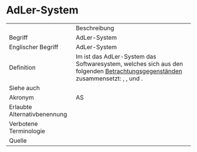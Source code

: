 # AdLer-System

<link-summary rel="summary"/>
<card-summary rel="summary"/>
<web-summary rel="summary"/>


<table>
    <tr>
        <td></td>
        <td>Beschreibung</td>
    </tr>
    <tr>
        <td>Begriff</td>
        <td>AdLer-System</td>
    </tr>
    <tr>
        <td>Englischer Begriff</td>
        <td>AdLer-System</td>
    </tr>
    <tr>
        <td>Definition</td>
        <td id="summary">Im <a href="AdLer-Projekt-GE.md"></a> ist das AdLer-System das Softwaresystem,
            welches sich aus den folgenden <a href="Betrachtungsgegenstand-GE.md">Betrachtungsgegenständen</a> 
            zusammensetzt:
            <a href="Autorentool-BG.md"></a>, 
            <a href="Engine-BG.md"></a>,
            <a href="Plugin-BG.md"></a>
            und 
            <a href="Backend-BG.md"></a>.</td>
    </tr>  
    <tr>
        <td>Siehe auch</td>
        <td></td>
    </tr>
    <tr>
        <td>Akronym</td>
        <td>AS</td>
    </tr>
   <tr>
        <td>Erlaubte Alternativbenennung</td>
        <td></td>
    </tr>
   <tr>
        <td>Verbotene Terminologie</td>
        <td></td>
    </tr>
   <tr>
        <td>Quelle</td>
        <td></td>
    </tr>
</table>